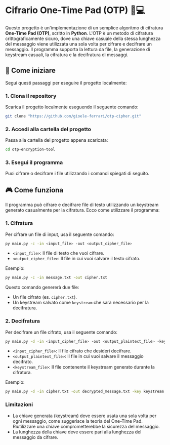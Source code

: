 
# Cifrario One-Time Pad (OTP) 🔐💻

Questo progetto è un'implementazione di un semplice algoritmo di cifratura **One-Time Pad (OTP)**, scritto in **Python**. L'OTP è un metodo di cifratura crittograficamente sicuro, dove una chiave casuale della stessa lunghezza del messaggio viene utilizzata una sola volta per cifrare e decifrare un messaggio. Il programma supporta la lettura da file, la generazione di keystream casuali, la cifratura e la decifratura di messaggi.

## 🏁 Come iniziare

Segui questi passaggi per eseguire il progetto localmente:

### 1. Clona il repository

Scarica il progetto localmente eseguendo il seguente comando:

```bash
git clone "https://github.com/gioele-ferrari/otp-cipher.git"
```

### 2. Accedi alla cartella del progetto

Passa alla cartella del progetto appena scaricata:

```bash
cd otp-encryption-tool
```

### 3. Esegui il programma

Puoi cifrare o decifrare i file utilizzando i comandi spiegati di seguito.

## 🎮 Come funziona

Il programma può cifrare e decifrare file di testo utilizzando un keystream generato casualmente per la cifratura. Ecco come utilizzare il programma:

### 1. **Cifratura**

Per cifrare un file di input, usa il seguente comando:

```bash
py main.py -c -in <input_file> -out <output_cipher_file>
```

- `<input_file>`: Il file di testo che vuoi cifrare.
- `<output_cipher_file>`: Il file in cui vuoi salvare il testo cifrato.

Esempio:

```bash
py main.py -c -in message.txt -out cipher.txt
```

Questo comando genererà due file:

- Un file cifrato (es. `cipher.txt`).
- Un keystream salvato come `keystream` che sarà necessario per la decifratura.

### 2. **Decifratura**

Per decifrare un file cifrato, usa il seguente comando:

```bash
py main.py -d -in <input_cipher_file> -out <output_plaintext_file> -key <keystream_file>
```

- `<input_cipher_file>`: Il file cifrato che desideri decifrare.
- `<output_plaintext_file>`: Il file in cui vuoi salvare il messaggio decifrato.
- `<keystream_file>`: Il file contenente il keystream generato durante la cifratura.

Esempio:

```bash
py main.py -d -in cipher.txt -out decrypted_message.txt -key keystream
```

### Limitazioni

- La chiave generata (keystream) deve essere usata una sola volta per ogni messaggio, come suggerisce la teoria del One-Time Pad. Riutilizzare una chiave comprometterebbe la sicurezza del messaggio.
- La lunghezza della chiave deve essere pari alla lunghezza del messaggio da cifrare.
